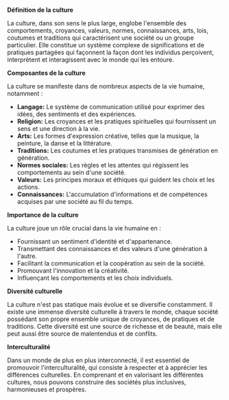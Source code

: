 **Définition de la culture**

La culture, dans son sens le plus large, englobe l'ensemble des comportements, croyances, valeurs, normes, connaissances, arts, lois, coutumes et traditions qui caractérisent une société ou un groupe particulier. Elle constitue un système complexe de significations et de pratiques partagées qui façonnent la façon dont les individus perçoivent, interprètent et interagissent avec le monde qui les entoure.

**Composantes de la culture**

La culture se manifeste dans de nombreux aspects de la vie humaine, notamment :

* **Langage:** Le système de communication utilisé pour exprimer des idées, des sentiments et des expériences.
* **Religion:** Les croyances et les pratiques spirituelles qui fournissent un sens et une direction à la vie.
* **Arts:** Les formes d'expression créative, telles que la musique, la peinture, la danse et la littérature.
* **Traditions:** Les coutumes et les pratiques transmises de génération en génération.
* **Normes sociales:** Les règles et les attentes qui régissent les comportements au sein d'une société.
* **Valeurs:** Les principes moraux et éthiques qui guident les choix et les actions.
* **Connaissances:** L'accumulation d'informations et de compétences acquises par une société au fil du temps.

**Importance de la culture**

La culture joue un rôle crucial dans la vie humaine en :

* Fournissant un sentiment d'identité et d'appartenance.
* Transmettant des connaissances et des valeurs d'une génération à l'autre.
* Facilitant la communication et la coopération au sein de la société.
* Promouvant l'innovation et la créativité.
* Influençant les comportements et les choix individuels.

**Diversité culturelle**

La culture n'est pas statique mais évolue et se diversifie constamment. Il existe une immense diversité culturelle à travers le monde, chaque société possédant son propre ensemble unique de croyances, de pratiques et de traditions. Cette diversité est une source de richesse et de beauté, mais elle peut aussi être source de malentendus et de conflits.

**Interculturalité**

Dans un monde de plus en plus interconnecté, il est essentiel de promouvoir l'interculturalité, qui consiste à respecter et à apprécier les différences culturelles. En comprenant et en valorisant les différentes cultures, nous pouvons construire des sociétés plus inclusives, harmonieuses et prospères.